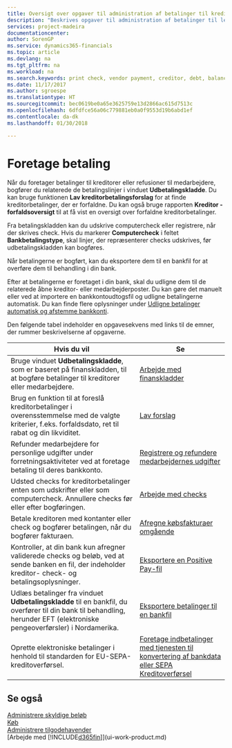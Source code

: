 ```yaml
---
title: Oversigt over opgaver til administration af betalinger til kreditorer | Microsoft Docs
description: "Beskrives opgaver til administration af betalinger til leverandører eller kreditorer, herunder bogføring af betalingslinjer og visning af en oversigt over den forfaldne saldo."
services: project-madeira
documentationcenter: 
author: SorenGP
ms.service: dynamics365-financials
ms.topic: article
ms.devlang: na
ms.tgt_pltfrm: na
ms.workload: na
ms.search.keywords: print check, vendor payment, creditor, debt, balance due, AP
ms.date: 11/17/2017
ms.author: sgroespe
ms.translationtype: HT
ms.sourcegitcommit: bec0619be0a65e3625759e13d2866ac615d7513c
ms.openlocfilehash: 6dfdfce56a06c779881eb0a0f9553d19b6abd1ef
ms.contentlocale: da-dk
ms.lasthandoff: 01/30/2018

---
```

# <a name="making-payments"></a>Foretage betaling
Når du foretager betalinger til kreditorer eller refusioner til medarbejdere, bogfører du relaterede de betalingslinjer i vinduet **Udbetalingskladde**. Du kan bruge funktionen **Lav kreditorbetalingsforslag** for at finde kreditorbetalinger, der er forfaldne. Du kan også bruge rapporten **Kreditor - forfaldsoversigt** til at få vist en oversigt over forfaldne kreditorbetalinger.

Fra betalingskladden kan du udskrive computercheck eller registrere, når der skrives check. Hvis du markerer **Computercheck** i feltet **Bankbetalingstype**, skal linjer, der repræsenterer checks udskrives, før udbetalingskladden kan bogføres.

Når betalingerne er bogført, kan du eksportere dem til en bankfil for at overføre dem til behandling i din bank.

Efter at betalingerne er foretaget i din bank, skal du udligne dem til de relaterede åbne kreditor- eller medarbejderposter. Du kan gøre det manuelt eller ved at importere en bankkontoudtogsfil og udligne betalingerne automatisk. Du kan finde flere oplysninger under [Udligne betalinger automatisk og afstemme bankkonti](receivables-apply-payments-auto-reconcile-bank-accounts.md).

Den følgende tabel indeholder en opgavesekvens med links til de emner, der rummer beskrivelserne af opgaverne.

| Hvis du vil | Se |
| --- | --- |
|Bruge vinduet **Udbetalingskladde**, som er baseret på finanskladden, til at bogføre betalinger til kreditorer eller medarbejdere.|[Arbejde med finanskladder](ui-work-general-journals.md)|
| Brug en funktion til at foreslå kreditorbetalinger i overensstemmelse med de valgte kriterier, f.eks. forfaldsdato, ret til rabat og din likviditet. |[Lav forslag](payables-how-suggest-vendor-payments.md) |
|Refunder medarbejdere for personlige udgifter under forretningsaktiviteter ved at foretage betaling til deres bankkonto.|[Registrere og refundere medarbejdernes udgifter](finance-how-record-reimburse-employee-expenses.md)|
| Udsted checks for kreditorbetalinger enten som udskrifter eller som computercheck. Annullere checks før eller efter bogføringen. |[Arbejde med checks](payables-how-work-checks.md) |
| Betale kreditoren med kontanter eller check og bogfører betalingen, når du bogfører fakturaen. |[Afregne købsfakturaer omgående](finance-how-to-settle-purchase-invoices-promptly.md) |
| Kontroller, at din bank kun afregner validerede checks og beløb, ved at sende banken en fil, der indeholder kreditor- check- og betalingsoplysninger. |[Eksportere en Positive Pay-fil](finance-how-positive-pay.md) |
|Udlæs betalinger fra vinduet **Udbetalingskladde** til en bankfil, du overfører til din bank til behandling, herunder EFT (elektroniske pengeoverførsler) i Nordamerika. |[Eksportere betalinger til en bankfil](payables-how-export-payments-bank-file.md)|
|Oprette elektroniske betalinger i henhold til standarden for EU-SEPA-kreditoverførsel.|[Foretage indbetalinger med tjenesten til konvertering af bankdata eller SEPA Kreditoverførsel](finance-make-payments-with-bank-data-conversion-service-or-sepa-credit-transfer.md)|    

## <a name="see-also"></a>Se også
[Administrere skyldige beløb](payables-manage-payables.md)  
[Køb](purchasing-manage-purchasing.md)  
[Administrere tilgodehavender](receivables-manage-receivables.md)  
[Arbejde med [!INCLUDE[d365fin](includes/d365fin_md.md)]](ui-work-product.md)  

